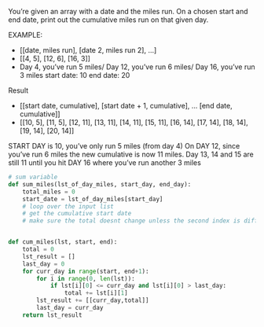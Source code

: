You’re given an array with a date and the miles run. On a chosen start and end date, print out the cumulative miles run on that given day.

EXAMPLE:
- [[date, miles run], [date 2, miles run 2], ...]
- [[4, 5], [12, 6], [16, 3]]
- Day 4, you’ve run 5 miles/ Day 12, you’ve run 6 miles/ Day 16, you’ve run 3 miles
start date: 10
end date: 20

Result
- [[start date, cumulative], [start date + 1, cumulative], ... [end date, cumulative]]
- [[10, 5], [11, 5], [12, 11], [13, 11], [14, 11], [15, 11], [16, 14], [17, 14], [18, 14], [19, 14], [20, 14]]

START DAY is 10, you’ve only run 5 miles (from day 4)
On DAY 12, since you’ve run 6 miles the new cumulative is now 11 miles. Day 13, 14 and 15 are still 11 until you hit DAY 16 where you’ve run another 3 miles

```python
# sum variable 
def sum_miles(lst_of_day_miles, start_day, end_day):
	total_miles = 0
	start_date = lst_of_day_miles[start_day]
	# loop over the input list
	# get the cumulative start date
	# make sure the total doesnt change unless the second index is different 


def cum_miles(lst, start, end):
    total = 0
    lst_result = []
    last_day = 0
    for curr_day in range(start, end+1):
        for i in range(0, len(lst)):
            if lst[i][0] <= curr_day and lst[i][0] > last_day:
                total += lst[i][1]
        lst_result += [[curr_day,total]]
        last_day = curr_day
    return lst_result
```
